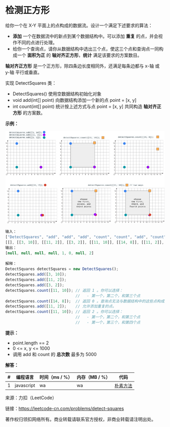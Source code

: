 # 检测正方形

给你一个在 X-Y 平面上的点构成的数据流。设计一个满足下述要求的算法：

- **添加** 一个在数据流中的新点到某个数据结构中。可以添加 **重复** 的点，并会视作不同的点进行处理。
- 给你一个查询点，请你从数据结构中选出三个点，使这三个点和查询点一同构成一个 **面积为正** 的 **轴对齐正方形**，**统计** 满足该要求的方案数目。

**轴对齐正方形** 是一个正方形，除四条边长度相同外，还满足每条边都与 x-轴 或 y-轴 平行或垂直。

实现 DetectSquares 类：

- DetectSquares() 使用空数据结构初始化对象
- void add(int[] point) 向数据结构添加一个新的点 point = [x, y]
- int count(int[] point) 统计按上述方式与点 point = [x, y] 共同构造 **轴对齐正方形** 的方案数。

**示例：**

![示例1](./eg1.png)

``` javascript
输入：
["DetectSquares", "add", "add", "add", "count", "count", "add", "count"]
[[], [[3, 10]], [[11, 2]], [[3, 2]], [[11, 10]], [[14, 8]], [[11, 2]], [[11, 10]]]
输出：
[null, null, null, null, 1, 0, null, 2]

解释：
DetectSquares detectSquares = new DetectSquares();
detectSquares.add([3, 10]);
detectSquares.add([11, 2]);
detectSquares.add([3, 2]);
detectSquares.count([11, 10]); // 返回 1 。你可以选择：
                               //   - 第一个，第二个，和第三个点
detectSquares.count([14, 8]);  // 返回 0 。查询点无法与数据结构中的这些点构成正方形。
detectSquares.add([11, 2]);    // 允许添加重复的点。
detectSquares.count([11, 10]); // 返回 2 。你可以选择：
                               //   - 第一个，第二个，和第三个点
                               //   - 第一个，第三个，和第四个点
```

**提示：**

- point.length == 2
- 0 <= x, y <= 1000
- 调用 add 和 count 的 **总次数** 最多为 5000

**解答：**

**#**|**编程语言**|**时间（ms / %）**|**内存（MB / %）**|**代码**
--|--|--|--|--
1|javascript|wa|wa|[朴素方法](./javascript/ac_v1.js)

来源：力扣（LeetCode）

链接：https://leetcode-cn.com/problems/detect-squares

著作权归领扣网络所有。商业转载请联系官方授权，非商业转载请注明出处。

